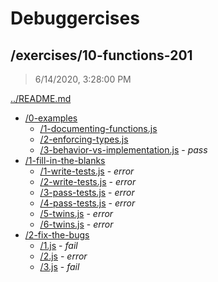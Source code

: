 # Debuggercises 

## /exercises/10-functions-201 

> 6/14/2020, 3:28:00 PM 

[../README.md](../README.md)

- [/0-examples](./0-examples/README.md)
  - [/1-documenting-functions.js](./0-examples/README.md#1-documenting-functionsjs)  
  - [/2-enforcing-types.js](./0-examples/README.md#2-enforcing-typesjs)  
  - [/3-behavior-vs-implementation.js](./0-examples/README.md#3-behavior-vs-implementationjs) - _pass_ 
- [/1-fill-in-the-blanks](./1-fill-in-the-blanks/README.md)
  - [/1-write-tests.js](./1-fill-in-the-blanks/README.md#1-write-testsjs) - _error_ 
  - [/2-write-tests.js](./1-fill-in-the-blanks/README.md#2-write-testsjs) - _error_ 
  - [/3-pass-tests.js](./1-fill-in-the-blanks/README.md#3-pass-testsjs) - _error_ 
  - [/4-pass-tests.js](./1-fill-in-the-blanks/README.md#4-pass-testsjs) - _error_ 
  - [/5-twins.js](./1-fill-in-the-blanks/README.md#5-twinsjs) - _error_ 
  - [/6-twins.js](./1-fill-in-the-blanks/README.md#6-twinsjs) - _error_ 
- [/2-fix-the-bugs](./2-fix-the-bugs/README.md)
  - [/1.js](./2-fix-the-bugs/README.md#1js) - _fail_ 
  - [/2.js](./2-fix-the-bugs/README.md#2js) - _error_ 
  - [/3.js](./2-fix-the-bugs/README.md#3js) - _fail_ 


